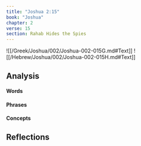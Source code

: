 ```yaml
---
title: "Joshua 2:15"
book: "Joshua"
chapter: 2
verse: 15
section: Rahab Hides the Spies
---
```

![[/Greek/Joshua/002/Joshua-002-015G.md#Text]]
![[/Hebrew/Joshua/002/Joshua-002-015H.md#Text]]

## Analysis

#### Words

#### Phrases

#### Concepts

## Reflections
